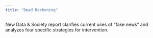 ```yaml
---
title: "Dead Reckoning"
---
```


New Data & Society report clarifies current uses of “fake news” and analyzes four specific strategies for intervention.

